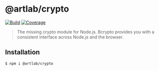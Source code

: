 # @artlab/crypto

[![Build](https://gitr.net/artlab/crypto/badges/master/pipeline.svg)](https://gitr.net/artlab/crypto)
[![Coverage](https://gitr.net/artlab/crypto/badges/master/coverage.svg)](https://gitr.net/artlab/crypto)

> The missing crypto module for Node.js. Bcrypto provides you with a consistent
> interface across Node.js and the browser.

## Installation
```bash
$ npm i @artlab/crypto
```

